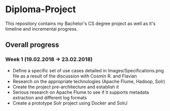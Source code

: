 # Diploma-Project
This repository contains my Bachelor's CS degree project as well as it's timeline and incremental progress.

## Overall progress

### Week 1 (19.02.2018 -> 23.02.2018)

* Define a specific set of use cases detailed in Images/Specifications.png file as a result of the discussion with Cosmin R. and Flavian
* Research on the appropriate technologies (Apache Flume, Hadoop, Solr)
* Create the project pre-architecture and establish it
* Serious research on Apache Flume to see if it supports metadata extraction and different log formats
* Create a prototype Solr project using Docker and SolrJ
